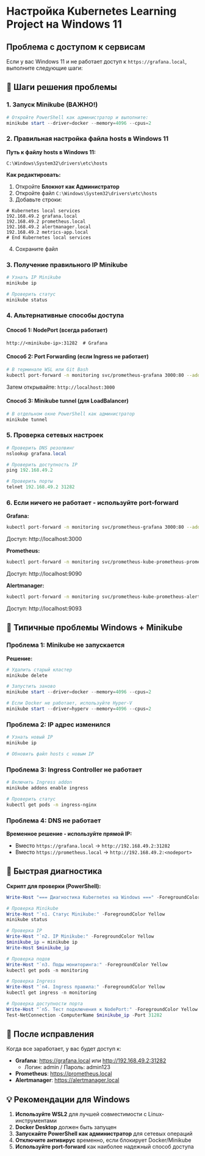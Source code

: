 # Настройка Kubernetes Learning Project на Windows 11

## Проблема с доступом к сервисам

Если у вас Windows 11 и не работает доступ к `https://grafana.local`, выполните следующие шаги:

## 🔧 Шаги решения проблемы

### 1. Запуск Minikube (ВАЖНО!)

```powershell
# Откройте PowerShell как администратор и выполните:
minikube start --driver=docker --memory=4096 --cpus=2
```

### 2. Правильная настройка файла hosts в Windows 11

**Путь к файлу hosts в Windows 11:**
```
C:\Windows\System32\drivers\etc\hosts
```

**Как редактировать:**
1. Откройте **Блокнот как Администратор**
2. Откройте файл `C:\Windows\System32\drivers\etc\hosts`
3. Добавьте строки:

```
# Kubernetes local services
192.168.49.2 grafana.local
192.168.49.2 prometheus.local
192.168.49.2 alertmanager.local
192.168.49.2 metrics-app.local
# End Kubernetes local services
```

4. Сохраните файл

### 3. Получение правильного IP Minikube

```powershell
# Узнать IP Minikube
minikube ip

# Проверить статус
minikube status
```

### 4. Альтернативные способы доступа

#### Способ 1: NodePort (всегда работает)
```
http://<minikube-ip>:31282  # Grafana
```

#### Способ 2: Port Forwarding (если Ingress не работает)
```bash
# В терминале WSL или Git Bash
kubectl port-forward -n monitoring svc/prometheus-grafana 3000:80 --address 0.0.0.0
```
Затем открывайте: `http://localhost:3000`

#### Способ 3: Minikube tunnel (для LoadBalancer)
```powershell
# В отдельном окне PowerShell как администратор
minikube tunnel
```

### 5. Проверка сетевых настроек

```powershell
# Проверить DNS резолвинг
nslookup grafana.local

# Проверить доступность IP
ping 192.168.49.2

# Проверить порты
telnet 192.168.49.2 31282
```

### 6. Если ничего не работает - используйте port-forward

**Grafana:**
```bash
kubectl port-forward -n monitoring svc/prometheus-grafana 3000:80 --address 0.0.0.0
```
Доступ: http://localhost:3000

**Prometheus:**
```bash
kubectl port-forward -n monitoring svc/prometheus-kube-prometheus-prometheus 9090:9090 --address 0.0.0.0
```
Доступ: http://localhost:9090

**Alertmanager:**
```bash
kubectl port-forward -n monitoring svc/prometheus-kube-prometheus-alertmanager 9093:9093 --address 0.0.0.0
```
Доступ: http://localhost:9093

## 🐛 Типичные проблемы Windows + Minikube

### Проблема 1: Minikube не запускается
**Решение:**
```powershell
# Удалить старый кластер
minikube delete

# Запустить заново
minikube start --driver=docker --memory=4096 --cpus=2

# Если Docker не работает, используйте Hyper-V
minikube start --driver=hyperv --memory=4096 --cpus=2
```

### Проблема 2: IP адрес изменился
```powershell
# Узнать новый IP
minikube ip

# Обновить файл hosts с новым IP
```

### Проблема 3: Ingress Controller не работает
```bash
# Включить Ingress addon
minikube addons enable ingress

# Проверить статус
kubectl get pods -n ingress-nginx
```

### Проблема 4: DNS не работает
**Временное решение - используйте прямой IP:**
- Вместо `https://grafana.local` → `http://192.168.49.2:31282`
- Вместо `https://prometheus.local` → `http://192.168.49.2:<nodeport>`

## 🎯 Быстрая диагностика

**Скрипт для проверки (PowerShell):**
```powershell
Write-Host "=== Диагностика Kubernetes на Windows ===" -ForegroundColor Green

# Проверка Minikube
Write-Host "`n1. Статус Minikube:" -ForegroundColor Yellow
minikube status

# Проверка IP
Write-Host "`n2. IP Minikube:" -ForegroundColor Yellow
$minikube_ip = minikube ip
Write-Host $minikube_ip

# Проверка подов
Write-Host "`n3. Поды мониторинга:" -ForegroundColor Yellow
kubectl get pods -n monitoring

# Проверка Ingress
Write-Host "`n4. Ingress правила:" -ForegroundColor Yellow
kubectl get ingress -n monitoring

# Проверка доступности порта
Write-Host "`n5. Тест подключения к NodePort:" -ForegroundColor Yellow
Test-NetConnection -ComputerName $minikube_ip -Port 31282
```

## 🚀 После исправления

Когда все заработает, у вас будет доступ к:

- **Grafana**: https://grafana.local или http://192.168.49.2:31282
  - Логин: admin / Пароль: admin123
- **Prometheus**: https://prometheus.local  
- **Alertmanager**: https://alertmanager.local

## 💡 Рекомендации для Windows

1. **Используйте WSL2** для лучшей совместимости с Linux-инструментами
2. **Docker Desktop** должен быть запущен
3. **Запускайте PowerShell как администратор** для сетевых операций
4. **Отключите антивирус** временно, если блокирует Docker/Minikube
5. **Используйте port-forward** как наиболее надежный способ доступа
